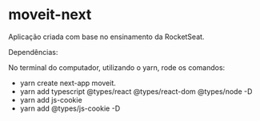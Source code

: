 # moveit-next
Aplicação criada com base no ensinamento da RocketSeat.

Dependências:
<p>
  No terminal do computador, utilizando o yarn, rode os comandos:
  <ul>
    <li>yarn create next-app moveit.</li>
    <li>yarn add typescript @types/react @types/react-dom @types/node -D</li>
    <li>yarn add js-cookie</li>
    <li>yarn add @types/js-cookie -D</li>
  </ul>
</p>